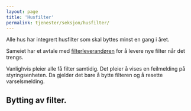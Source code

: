 ```yaml
---
layout: page
title: 'Husfilter'
permalink: tjenester/seksjon/husfilter/
---
```

Alle hus har integrert husfilter som skal byttes minst en gang i året.

Sameiet har et avtale med [filterleverandøren](https://www.flexit.no) for å levere nye filter når det trengs.

Vanlighvis pleier alle få filter samtidig. Det pleier å vises en feilmelding på styringsenheten. Da gjelder det bare å bytte filteren og å resette varselsmelding.


## Bytting av filter.
